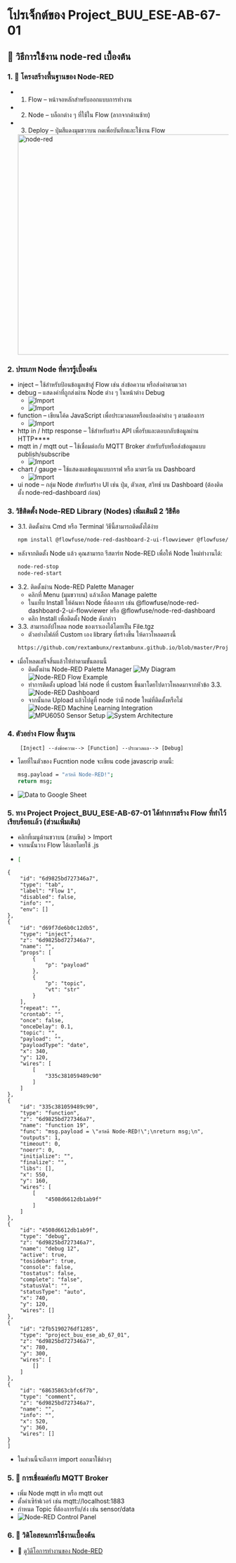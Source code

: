 # โปรเจ็กต์ของ Project_BUU_ESE-AB-67-01

## 📌 วิธีการใช้งาน node-red เบื้องต้น

### 1. 🧩 โครงสร้างพื้นฐานของ Node-RED
-  1. Flow – หน้าจอหลักสำหรับออกแบบการทำงาน
-  2. Node – บล็อกต่าง ๆ ที่ใช้ใน Flow (ลากจากด้านซ้าย)
-  3. Deploy – ปุ่มสีแดงมุมขวาบน กดเพื่อบันทึกและใช้งาน Flow
   <img src="https://drive.google.com/uc?export=view&id=100xmO36Ny5Sc0qi3kkQ3k9V30Qrk267A" alt="node-red" width="500"/>

### 2. ประเภท Node ที่ควรรู้เบื้องต้น
- inject – ใช้สำหรับป้อนข้อมูลเข้าสู่ Flow เช่น ส่งข้อความ หรือส่งค่าตามเวลา
- debug – แสดงค่าที่ถูกส่งผ่าน Node ต่าง ๆ ในหน้าต่าง Debug
  - ![Import](https://drive.google.com/uc?export=view&id=1JccaxXu_MCrL2Hbjbv8aPMjsFAow5Ou0)
  - ![Import](https://drive.google.com/uc?export=view&id=1L5ckpMvxCG9jcydbMQTQQaZdeooCc7Ap)
- function – เขียนโค้ด JavaScript เพื่อประมวลผลหรือแปลงค่าต่าง ๆ ตามต้องการ
  - ![Import](https://drive.google.com/uc?export=view&id=1TuUj-ybIhrPVt9eHO_VS8pbn-4_tR3T4)
- http in / http response – ใช้สำหรับสร้าง API เพื่อรับและตอบกลับข้อมูลผ่าน HTTP****
- mqtt in / mqtt out – ใช้เชื่อมต่อกับ MQTT Broker สำหรับรับหรือส่งข้อมูลแบบ publish/subscribe
  - ![Import](https://drive.google.com/uc?export=view&id=1NUQDtxilnhCjpip2Z5rNwd8Q24VBuyEl)
- chart / gauge – ใช้แสดงผลข้อมูลแบบกราฟ หรือ มาตรวัด บน Dashboard
  - ![Import](https://drive.google.com/uc?export=view&id=1VFavbBYwSg6GfpRtQs_q1SkQqkhQFkLe)
- ui node – กลุ่ม Node สำหรับสร้าง UI เช่น ปุ่ม, ตัวเลข, สวิทช์ บน Dashboard (ต้องติดตั้ง node-red-dashboard ก่อน)
### 3. วิธีติดตั้ง Node-RED Library (Nodes) เพิ่มเติมมี 2 วิธีคือ
   - 3.1. ติดตั้งผ่าน Cmd หรือ Terminal วิธีนี้สามารถติดตั้งได้ง่าย
     ```bash
     npm install @flowfuse/node-red-dashboard-2-ui-flowviewer @flowfuse/node-red-dashboard-2-ui-iframe @flowfuse/node-red-dashboard-2-ui-led @flowfuse/node-red-dashboard
   - หลังจากติดตั้ง Node แล้ว คุณสามารถ รีสตาร์ท Node-RED เพื่อให้ Node ใหม่ทำงานได้:
     ```bash
     node-red-stop
     node-red-start
   - 3.2. ติดตั้งผ่าน Node-RED Palette Manager
      - คลิกที่ Menu (มุมขวาบน) แล้วเลือก Manage palette
      - ในแท็บ Install ให้ค้นหา Node ที่ต้องการ เช่น @flowfuse/node-red-dashboard-2-ui-flowviewer หรือ @flowfuse/node-red-dashboard
      - คลิก Install เพื่อติดตั้ง Node ดังกล่าว
   - 3.3. สามารถอัปโหลด node ของเราเองได้โดยเป็น File.tgz
      - ตัวอย่างไฟล์ที่ Custom เอง library ที่สร้างขึ้น ให้ดาวโหลดตรงนี้
     ```bash
     https://github.com/rextambunx/rextambunx.github.io/blob/master/Project_BUU_ESE-AB-67-01/node-red-contrib-project_buu_ese_ab_67_01-1.0.0.tgz

   - เมื่อโหลดเสร็จสิ้นแล้วให้ทำตามขั้นตอนนี้
      -   ติดตั้งผ่าน Node-RED Palette Manager
     ![My Diagram](https://drive.google.com/uc?export=view&id=1MACy03UTRJPSdoq-QDYjDB3zTbDkW1Gi)
     ![Node-RED Flow Example](https://drive.google.com/uc?export=view&id=1iQ6PVYbLXW612QArWKGkzBiOGSiD8LXV)
      -   ทำการติดตั้ง upload ไฟล์ node ที่ custom ขึ้นมาโดยไปดาวโหลดมาจากหัวข้อ 3.3.    
     ![Node-RED Dashboard](https://drive.google.com/uc?export=view&id=1mroLjldpK7E0T374p3Ry4c5O1aDiv7Rb)
      -   จากนั้นกด Upload แล้วไปดูที่ node ว่ามี node ใหม่ที่ติดตั้งหรือไม่
     ![Node-RED Machine Learning Integration](https://drive.google.com/uc?export=view&id=1zYHv35Y9sUgBALLKiiLqnFrS66oJyv5O)
     ![MPU6050 Sensor Setup](https://drive.google.com/uc?export=view&id=1ODgzqw5zMZQp61do5wWIJueeKouHj9OQ)
     ![System Architecture](https://drive.google.com/uc?export=view&id=1txCB44hiOdcODbfaWuB3NA35UiHovvep)

 ###  4. ตัวอย่าง Flow พื้นฐาน
        [Inject] --ส่งข้อความ--> [Function] --ประมวลผล--> [Debug]
   - โดยที่ในตัวของ Fucntion node จะเขียน code javascrip ตามนี้:
        ```bash
        msg.payload = "สวัสดี Node-RED!";
        return msg;

   - ![Data to Google Sheet](https://drive.google.com/uc?export=view&id=11bPI87m7TqRBLt8lmwqP9FZeXNZK4ReX)

 ###  5. ทาง Project Project_BUU_ESE-AB-67-01 ได้ทำการสร้าง Flow ที่ทำไว้เรียบร้อยเเล้ว (ส่วนเพิ่มเติม)
   - คลิกที่เมนูด้านขวาบน (สามขีด) > Import
   - จากนนั้นวาง Flow ได้เลยโดยใช้ .js
   -    ```bash
        [
    {
        "id": "6d9825bd727346a7",
        "type": "tab",
        "label": "Flow 1",
        "disabled": false,
        "info": "",
        "env": []
    },
    {
        "id": "d69f7de6b0c12db5",
        "type": "inject",
        "z": "6d9825bd727346a7",
        "name": "",
        "props": [
            {
                "p": "payload"
            },
            {
                "p": "topic",
                "vt": "str"
            }
        ],
        "repeat": "",
        "crontab": "",
        "once": false,
        "onceDelay": 0.1,
        "topic": "",
        "payload": "",
        "payloadType": "date",
        "x": 340,
        "y": 120,
        "wires": [
            [
                "335c381059489c90"
            ]
        ]
    },
    {
        "id": "335c381059489c90",
        "type": "function",
        "z": "6d9825bd727346a7",
        "name": "function 19",
        "func": "msg.payload = \"สวัสดี Node-RED!\";\nreturn msg;\n",
        "outputs": 1,
        "timeout": 0,
        "noerr": 0,
        "initialize": "",
        "finalize": "",
        "libs": [],
        "x": 550,
        "y": 160,
        "wires": [
            [
                "4508d6612db1ab9f"
            ]
        ]
    },
    {
        "id": "4508d6612db1ab9f",
        "type": "debug",
        "z": "6d9825bd727346a7",
        "name": "debug 12",
        "active": true,
        "tosidebar": true,
        "console": false,
        "tostatus": false,
        "complete": "false",
        "statusVal": "",
        "statusType": "auto",
        "x": 740,
        "y": 120,
        "wires": []
    },
    {
        "id": "2fb5190276df1285",
        "type": "project_buu_ese_ab_67_01",
        "z": "6d9825bd727346a7",
        "x": 780,
        "y": 300,
        "wires": [
            []
        ]
    },
    {
        "id": "68635863cbfc6f7b",
        "type": "comment",
        "z": "6d9825bd727346a7",
        "name": "",
        "info": "",
        "x": 520,
        "y": 360,
        "wires": []
    }
    ]

-   ในส่วนนี้จะถึงการ import ออกมาใช้ต่างๆ
  
 ###  5. 🔐 การเชื่อมต่อกับ MQTT Broker
 -   เพิ่ม Node mqtt in หรือ mqtt out
 -   ตั้งค่าเซิร์ฟเวอร์ เช่น mqtt://localhost:1883
 -   กำหนด Topic ที่ต้องการรับ/ส่ง เช่น sensor/data
 -   ![Node-RED Control Panel](https://drive.google.com/uc?export=view&id=1GFX4hkrk_BmADkUBi5aWo_axM00zmtpg)

 ###  6. 🧩 วิดิโอสอนการใช้งานเบื้องต้น
 -   🎥 [ดูวิดีโอการทำงานของ Node-RED](https://drive.google.com/file/d/1j1FHAE96QHWSOKCWtZYmgzIZBcFPKJBw/view?usp=sharing)

